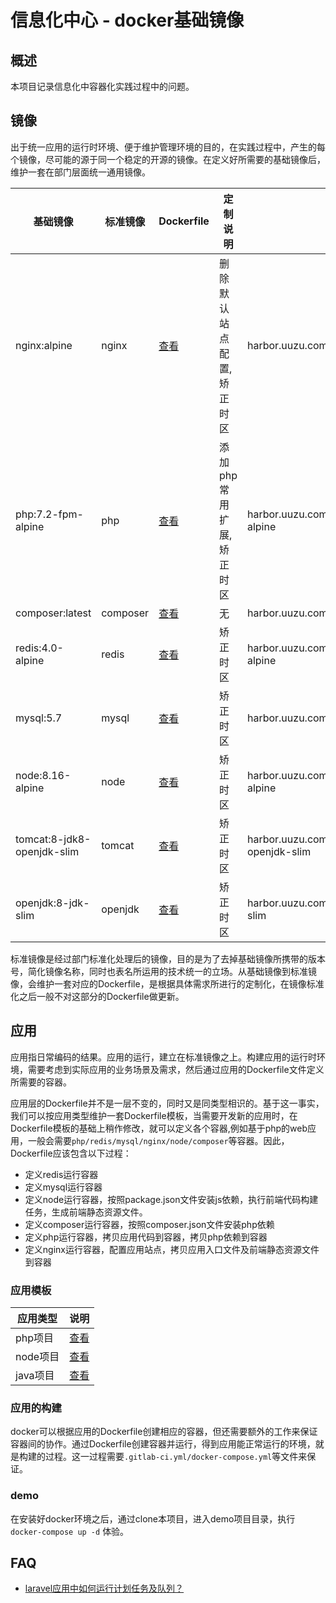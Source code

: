 # 信息化中心 - docker基础镜像

## 概述
本项目记录信息化中容器化实践过程中的问题。

## 镜像
出于统一应用的运行时环境、便于维护管理环境的目的，在实践过程中，产生的每个镜像，尽可能的源于同一个稳定的开源的镜像。在定义好所需要的基础镜像后，维护一套在部门层面统一通用镜像。

|基础镜像|标准镜像|Dockerfile|定制说明|镜像地址|
|---|---|---|---|---|
|nginx:alpine|nginx|[查看](standard/nginx/)|删除默认站点配置,矫正时区|harbor.uuzu.com/information/nginx:alpine |
|php:7.2-fpm-alpine |php|[查看](standard/php/)|添加php常用扩展,矫正时区|harbor.uuzu.com/information/php:7.2-fpm-alpine |
|composer:latest|composer|[查看](standard/composer/)|无|harbor.uuzu.com/information/composer:latest |
|redis:4.0-alpine|redis|[查看](standard/redis/)|矫正时区|harbor.uuzu.com/information/redis:4.0-alpine|
|mysql:5.7|mysql|[查看](standard/mysql/)|矫正时区|harbor.uuzu.com/information/mysql:5.7|
|node:8.16-alpine|node|[查看](standard/node/)|矫正时区|harbor.uuzu.com/information/node:8.16-alpine|
|tomcat:8-jdk8-openjdk-slim|tomcat|[查看](standard/tomcat/)|矫正时区|harbor.uuzu.com/information/tomcat:8-jdk8-openjdk-slim|
|openjdk:8-jdk-slim|openjdk|[查看](standard/openjdk/)|矫正时区|harbor.uuzu.com/information/openjdk:8-jdk-slim|

标准镜像是经过部门标准化处理后的镜像，目的是为了去掉基础镜像所携带的版本号，简化镜像名称，同时也表名所运用的技术统一的立场。从基础镜像到标准镜像，会维护一套对应的Dockerfile，是根据具体需求所进行的定制化，在镜像标准化之后一般不对这部分的Dockerfile做更新。

## 应用
应用指日常编码的结果。应用的运行，建立在标准镜像之上。构建应用的运行时环境，需要考虑到实际应用的业务场景及需求，然后通过应用的Dockerfile文件定义所需要的容器。

应用层的Dockerfile并不是一层不变的，同时又是同类型相识的。基于这一事实，我们可以按应用类型维护一套Dockerfile模板，当需要开发新的应用时，在Dockerfile模板的基础上稍作修改，就可以定义各个容器,例如基于php的web应用，一般会需要`php/redis/mysql/nginx/node/composer`等容器。因此，Dockerfile应该包含以下过程：

- 定义redis运行容器
- 定义mysql运行容器
- 定义node运行容器，按照package.json文件安装js依赖，执行前端代码构建任务，生成前端静态资源文件。
- 定义composer运行容器，按照composer.json文件安装php依赖
- 定义php运行容器，拷贝应用代码到容器，拷贝php依赖到容器
- 定义nginx运行容器，配置应用站点，拷贝应用入口文件及前端静态资源文件到容器

### 应用模板

|应用类型|说明|
|---|---|
|php项目|[查看](./template/php/)|
|node项目|[查看](./template/node/)|
|java项目|[查看](./template/java/)|

### 应用的构建
docker可以根据应用的Dockerfile创建相应的容器，但还需要额外的工作来保证容器间的协作。通过Dockerfile创建容器并运行，得到应用能正常运行的环境，就是构建的过程。这一过程需要`.gitlab-ci.yml/docker-compose.yml`等文件来保证。

### demo
在安装好docker环境之后，通过clone本项目，进入demo项目目录，执行 `docker-compose up -d` 体验。

## FAQ
- [laravel应用中如何运行计划任务及队列？](./faq/laravel-cron-queue.md)